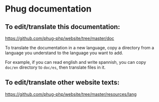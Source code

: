 # Phug documentation

## To edit/translate this documentation:

https://github.com/phug-php/website/tree/master/doc

To translate the documentation in a new language, copy a directory
from a language you understand to the language you want to add.

For example, if you can read english and write spannish, you can
copy `doc/en` directory to `doc/es`, then translate files in it.

## To edit/translate other website texts:

https://github.com/phug-php/website/tree/master/resources/lang
